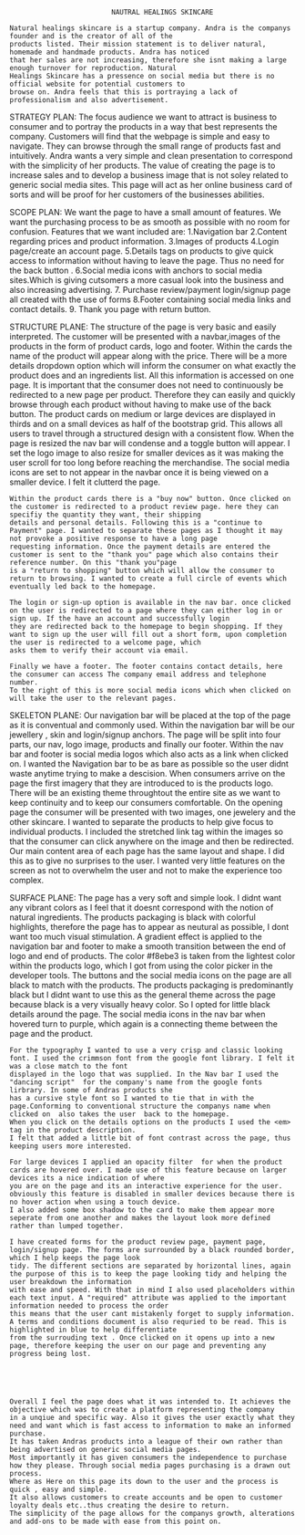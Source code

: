                              NAUTRAL HEALINGS SKINCARE
                             
    Natural healings skincare is a startup company. Andra is the companys founder and is the creator of all of the 
    products listed. Their mission statement is to deliver natural, homemade and handmade products. Andra has noticed 
    that her sales are not increasing, therefore she isnt making a large enough turnover for reproduction. Natural 
    Healings Skincare has a pressence on social media but there is no official website for potential customers to 
    browse on. Andra feels that this is portraying a lack of professionalism and also advertisement. 
    
STRATEGY PLAN:
    The focus audience we want to attract is business to consumer and to portray the products in a way that best
    represents the company. Customers will find that the webpage is simple and easy to navigate. They can browse through the small range of products fast and intuitively. Andra wants a very simple and 
    clean presentation to correspond with the simplicity of her products. The value of creating the page is to increase sales and to develop a business image
    that is not soley related to generic social media sites. This page will act as her online business card of sorts and will be proof for her customers of 
    the businesses abilities. 
    
SCOPE PLAN:
    We want the page to have a small amount of features. We want the purchasing process to be as smooth as possible with no room for confusion. 
    Features that we want included are:
    1.Navigation bar
    2.Content regarding prices and product information. 
    3.Images of products
    4.Login page/create an account page. 
    5.Details tags on products to give quick access to information without having to leave the page. Thus no need for the back button . 
    6.Social media icons with anchors to social media sites.Which is giving cutsomers a more casual look into the business and also increasing advertising. 
    7. Purchase review/payment login/signup page all created with the use of forms
    8.Footer containing social media links and contact details. 
    9. Thank you page with return button.
    
    
STRUCTURE PLANE:
    The structure of the page is very basic and easily interpreted. 
    The customer will be presented with a navbar,images of the products in the form of product cards, logo and footer. 
    Within the cards the name of the product will appear along with the price. There will be a more details dropdown option which will inform the consumer on what
    exactly the product does and an ingredients list. All this information is accessed on one page. It is important that the consumer does not need to continuously be
    redirected to a new page per product. Therefore they can easily and quickly browse through each product without having to make use of the back button. 
    The product cards on  medium or large devices are displayed in thirds and on a small devices as half of the bootstrap grid. This allows all users to travel through a
    structured design with a consistent flow. 
     When the page is resized the nav bar will condense and a toggle button  will appear. I set the logo  image to also resize for smaller devices as it was making the user scroll for too long 
    before reaching the merchandise. The social media icons are set to not appear in the navbar once it is being viewed on a smaller device. I felt it clutterd the page. 
    
    Within the product cards there is a "buy now" button. Once clicked on the customer is redirected to a product review page. here they can specifiy the quantity they want, their shipping
    details and personal details. Following this is a "continue to Payment" page. I wanted to separate these pages as I thought it may not provoke a positive response to have a long page
    requesting information. Once the payment details are entered the customer is sent to the "thank you" page which also contains their reference number. On this "thank you"page 
    is a "return to shopping" button which will allow the consumer to return to browsing. I wanted to create a full circle of events which eventually led back to the homepage. 
    
    The login or sign-up option is available in the nav bar. once clicked on the user is redirected to a page where they can either log in or sign up. If the have an account and successfully login
    they are redirected back to the homepage to begin shopping. If they want to sign up the user will fill out a short form, upon completion the user is redirected to a welcome page, which
    asks them to verify their account via email. 
    
    Finally we have a footer. The footer contains contact details, here the consumer can access The company email address and telephone number. 
    To the right of this is more social media icons which when clicked on will take the user to the relevant pages. 
    
    
SKELETON PLANE:
    Our navigation bar will be placed at the top of the page as it is conventual and commonly used. Within the navigation bar will be our jewellery , skin and login/signup anchors. 
    The page will be split into four parts, our nav, logo image, products and finally our footer. Within the nav bar and footer is social media logos which 
    also acts as a link when clicked on. I wanted the Navigation bar to be as bare as possible so the user didnt waste anytime
    trying to make a descision. When consumers arrive on the page the first imagery that they are introduced to is the products logo. There will be an existing theme throughtout the entire site as we want to keep continuity and to keep our
    consumers comfortable. On the opening page the consumer will be presented with two images, one jewelery and the other skincare. I wanted to separate the products to help give  focus to individual
    products. I included the stretched link tag within the images so that the consumer can click anywhere on the image and then be redirected. 
    Our main content area of each page has the same layout and shape. I did this as to give no surprises to the user. 
    I wanted very little features on the screen as not to overwhelm the user and not to make the experience too complex. 

    
SURFACE PLANE:
    The page has a very soft and simple look. I didnt want any vibrant colors as I feel that it doesnt correspond with the notion of natural ingredients.
    The products packaging is black with colorful highlights, therefore the page has to appear as neutural as possible, I dont want too much visual stimulation.
    A gradient effect is applied to the navigation bar and footer to make a smooth transition between the end of logo and end of products. The color #f8ebe3 is taken from the lightest color within the products logo, which I got from
    using the color picker in the developer tools. The buttons and the social media icons on the page are all black to match with the products. The products packaging is predominantly black but I didnt
    want to use this as the general theme across the page because black is a very visually heavy color. So I opted for little black details around the page. The social media
    icons in the nav bar when hovered turn to purple, which again is a connecting theme between the page and the product. 
    
    For the typography I wanted to use a very crisp and classic looking font. I used the crimmson font from the google font library. I felt it was a close match to the font
    displayed in the logo that was supplied. In the Nav bar I used the "dancing script"  for the company's name from the google fonts lirbrary. In some of Andras products she
    has a cursive style font so I wanted to tie that in with the page.Conforming to conventional structure the companys name when clicked on  also takes the user  back to the homepage.
    When you click on the details options on the products I used the <em> tag in the product description. 
    I felt that added a little bit of font contrast across the page, thus keeping users more interested. 
    
    For large devices I applied an opacity filter  for when the product cards are hovered over. I made use of this feature because on larger devices its a nice indication of where
    you are on the page and its an interactive experience for the user. obviously this feature is disabled in smaller devices because there is no hover action when using a touch device.
    I also added some box shadow to the card to make them appear more seperate from one another and makes the layout look more defined rather than lumped together.
    
    I have created forms for the product review page, payment page, login/signup page. The forms are surrounded by a black rounded border, which I help keeps the page look 
    tidy. The different sections are separated by horizontal lines, again the purpose of this is to keep the page looking tidy and helping the user breakdown the information
    with ease and speed. With that in mind I also used placeholders within each text input. A "required" attribute was applied to the important information needed to process the order
    this means that the user cant mistakenly forget to supply information. A terms and conditions document is also requried to be read. This is highlighted in blue to help differentiate 
    from the surrouding text . Once clicked on it opens up into a new page, therefore keeping the user on our page and preventing any progress being lost. 
    

    
    
    
    Overall I feel the page does what it was intended to. It achieves the objective which was to create a platform representing the company
    in a unqiue and specific way. Also it gives the user exactly what they need and want which is fast access to information to make an informed purchase.  
    It has taken Andras products into a league of their own rather than being advertised on generic social media pages.
    Most importantly it has given consumers the independence to purchase how they please. Through social media pages purchasing is a drawn out process. 
    Where as Here on this page its down to the user and the process is quick , easy and simple. 
    It also allows customers to create accounts and be open to customer loyalty deals etc..thus creating the desire to return. 
    The simplicity of the page allows for the companys growth, alterations and add-ons to be made with ease from this point on. 
    

